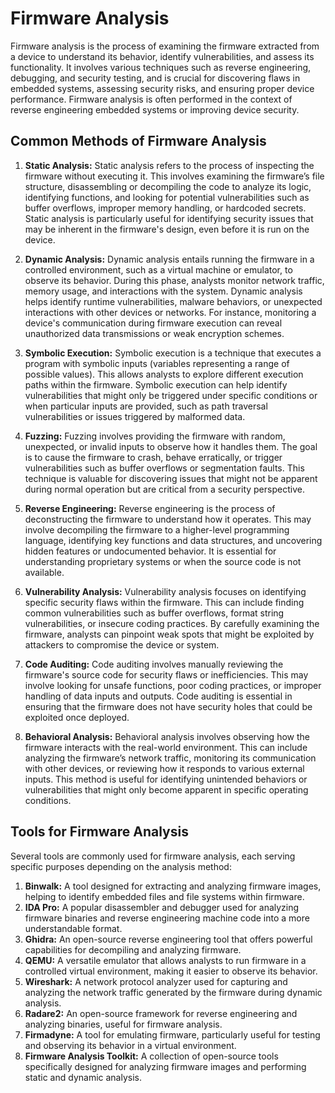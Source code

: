 # Firmware Analysis

Firmware analysis is the process of examining the firmware extracted from a device to understand its behavior, identify vulnerabilities, and assess its functionality. It involves various techniques such as reverse engineering, debugging, and security testing, and is crucial for discovering flaws in embedded systems, assessing security risks, and ensuring proper device performance. Firmware analysis is often performed in the context of reverse engineering embedded systems or improving device security.

## Common Methods of Firmware Analysis
1. **Static Analysis:** Static analysis refers to the process of inspecting the firmware without executing it. This involves examining the firmware’s file structure, disassembling or decompiling the code to analyze its logic, identifying functions, and looking for potential vulnerabilities such as buffer overflows, improper memory handling, or hardcoded secrets. Static analysis is particularly useful for identifying security issues that may be inherent in the firmware's design, even before it is run on the device.

2. **Dynamic Analysis:** Dynamic analysis entails running the firmware in a controlled environment, such as a virtual machine or emulator, to observe its behavior. During this phase, analysts monitor network traffic, memory usage, and interactions with the system. Dynamic analysis helps identify runtime vulnerabilities, malware behaviors, or unexpected interactions with other devices or networks. For instance, monitoring a device's communication during firmware execution can reveal unauthorized data transmissions or weak encryption schemes.

3. **Symbolic Execution:** Symbolic execution is a technique that executes a program with symbolic inputs (variables representing a range of possible values). This allows analysts to explore different execution paths within the firmware. Symbolic execution can help identify vulnerabilities that might only be triggered under specific conditions or when particular inputs are provided, such as path traversal vulnerabilities or issues triggered by malformed data.

4. **Fuzzing:** Fuzzing involves providing the firmware with random, unexpected, or invalid inputs to observe how it handles them. The goal is to cause the firmware to crash, behave erratically, or trigger vulnerabilities such as buffer overflows or segmentation faults. This technique is valuable for discovering issues that might not be apparent during normal operation but are critical from a security perspective.

5. **Reverse Engineering:** Reverse engineering is the process of deconstructing the firmware to understand how it operates. This may involve decompiling the firmware to a higher-level programming language, identifying key functions and data structures, and uncovering hidden features or undocumented behavior. It is essential for understanding proprietary systems or when the source code is not available.

6. **Vulnerability Analysis:** Vulnerability analysis focuses on identifying specific security flaws within the firmware. This can include finding common vulnerabilities such as buffer overflows, format string vulnerabilities, or insecure coding practices. By carefully examining the firmware, analysts can pinpoint weak spots that might be exploited by attackers to compromise the device or system.

7. **Code Auditing:** Code auditing involves manually reviewing the firmware's source code for security flaws or inefficiencies. This may involve looking for unsafe functions, poor coding practices, or improper handling of data inputs and outputs. Code auditing is essential in ensuring that the firmware does not have security holes that could be exploited once deployed.

8. **Behavioral Analysis:** Behavioral analysis involves observing how the firmware interacts with the real-world environment. This can include analyzing the firmware’s network traffic, monitoring its communication with other devices, or reviewing how it responds to various external inputs. This method is useful for identifying unintended behaviors or vulnerabilities that might only become apparent in specific operating conditions.

## Tools for Firmware Analysis
Several tools are commonly used for firmware analysis, each serving specific purposes depending on the analysis method:

1. **Binwalk:** A tool designed for extracting and analyzing firmware images, helping to identify embedded files and file systems within firmware.
2. **IDA Pro:** A popular disassembler and debugger used for analyzing firmware binaries and reverse engineering machine code into a more understandable format.
3. **Ghidra:** An open-source reverse engineering tool that offers powerful capabilities for decompiling and analyzing firmware.
4. **QEMU:** A versatile emulator that allows analysts to run firmware in a controlled virtual environment, making it easier to observe its behavior.
5. **Wireshark:** A network protocol analyzer used for capturing and analyzing the network traffic generated by the firmware during dynamic analysis.
6. **Radare2:** An open-source framework for reverse engineering and analyzing binaries, useful for firmware analysis.
7. **Firmadyne:** A tool for emulating firmware, particularly useful for testing and observing its behavior in a virtual environment.
8. **Firmware Analysis Toolkit:** A collection of open-source tools specifically designed for analyzing firmware images and performing static and dynamic analysis.
